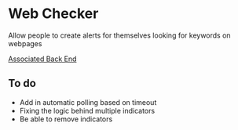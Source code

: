 # Web Checker

Allow people to create alerts for themselves looking for keywords on webpages

[Associated Back End](https://github.com/riderjensen/web-check-back)
## To do

* Add in automatic polling based on timeout
* Fixing the logic behind multiple indicators
* Be able to remove indicators
